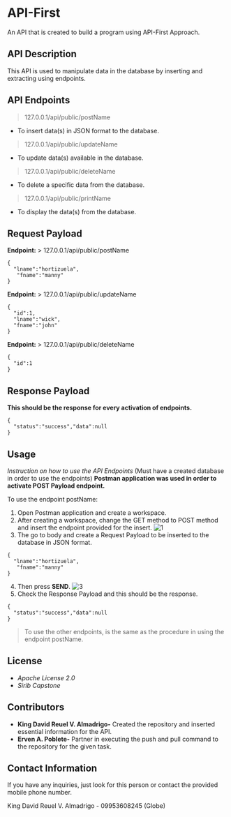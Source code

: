 # API-First

An API that is created to build a program using API-First Approach.

## API Description

This API is used to manipulate data in the database by inserting and extracting using endpoints. 

## API Endpoints

> 127.0.0.1/api/public/postName 
 - To insert data(s) in JSON format to the database.

> 127.0.0.1/api/public/updateName
 - To update data(s) available in the database.

> 127.0.0.1/api/public/deleteName
 - To delete a specific data from the database.

> 127.0.0.1/api/public/printName
 - To display the data(s) from the database.

## Request Payload
**Endpoint:** > 127.0.0.1/api/public/postName 
```
{
  "lname":"hortizuela",
   "fname":"manny"
}
```
**Endpoint:** > 127.0.0.1/api/public/updateName
```
{
  "id":1,
  "lname":"wick",
  "fname":"john"
}
```
**Endpoint:** > 127.0.0.1/api/public/deleteName
```
{
  "id":1
}
```

## Response Payload
**This should be the response for every activation of endpoints.** 
```
{
  "status":"success","data":null
}
```

## Usage
*Instruction on how to use the API Endpoints*
(Must have a created database in order to use the endpoints)
**Postman application was used in order to activate POST Payload endpoint.**

To use the endpoint postName:
1. Open Postman application and create a workspace.
2. After creating a workspace, change the GET method to POST method and insert the endpoint provided for the insert.
![1](https://github.com/kingreuel33/api/assets/147026527/b5bc7925-2771-4375-8e7a-f277c0e85981)
3. The go to body and create a Request Payload to be inserted to the database in JSON format.
```
{
  "lname":"hortizuela",
   "fname":"manny"
}
```
4. Then press **SEND**.
![3](https://github.com/kingreuel33/api/assets/147026527/7340183a-16d1-4efe-8b44-13c06380785e)
5. Check the Response Payload and this should be the response.
```
{
  "status":"success","data":null
}
```

> To use the other endpoints, is the same as the procedure in using the endpoint postName.

## License
- *Apache License 2.0*
- *Sirib Capstone*

## Contributors
- **King David Reuel V. Almadrigo-** Created the repository and inserted essential information for the API.
- **Erven A. Poblete-** Partner in executing the push and pull command to the repository for the given task.

## Contact Information
If you have any inquiries, just look for this person or contact the provided mobile phone number.

King David Reuel V. Almadrigo - 09953608245 (Globe)

